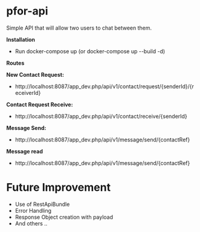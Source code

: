 pfor-api
===========

Simple API that will allow two users to chat between them.


**Installation**

* Run docker-compose up (or docker-compose up --build -d)

**Routes**

**New Contact Request:** 
* http://localhost:8087/app_dev.php/api/v1/contact/request/{senderId}/{receiverId}

**Contact Request Receive:**
* http://localhost:8087/app_dev.php/api/v1/contact/receive/{senderId}

**Message Send:**
* http://localhost:8087/app_dev.php/api/v1/message/send/{contactRef}

**Message read**
* http://localhost:8087/app_dev.php/api/v1/message/send/{contactRef}


Future Improvement
===================
* Use of RestApiBundle
* Error Handling
* Response Object creation with payload
* And others .. 
